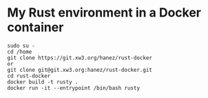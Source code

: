 # My Rust environment in a Docker container

    sudo su -
    cd /home
    git clone https://git.xw3.org/hanez/rust-docker
    or
    git clone git@git.xw3.org:hanez/rust-docker.git
    cd rust-docker
    docker build -t rusty .
    docker run -it --entrypoint /bin/bash rusty
 
